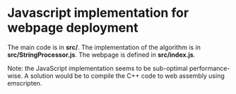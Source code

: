# Javascript implementation for webpage deployment

The main code is in **src/**. The implementation of the algorithm is in **src/StringProcessor.js**. The webpage is defined in **src/index.js**.

Note: the JavaScript implementation seems to be sub-optimal performance-wise. A solution would be to compile the C++ code to web assembly using emscripten. 
